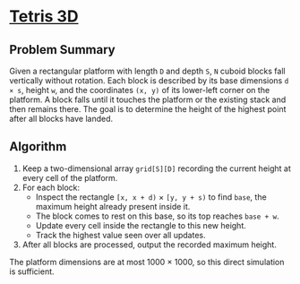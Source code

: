 # [Tetris 3D](https://www.spoj.com/problems/TETRIS3D)

## Problem Summary
Given a rectangular platform with length `D` and depth `S`, `N` cuboid blocks fall vertically without rotation. Each block is described by its base dimensions `d × s`, height `w`, and the coordinates `(x, y)` of its lower-left corner on the platform. A block falls until it touches the platform or the existing stack and then remains there. The goal is to determine the height of the highest point after all blocks have landed.

## Algorithm
1. Keep a two-dimensional array `grid[S][D]` recording the current height at every cell of the platform.
2. For each block:
   - Inspect the rectangle `[x, x + d)` × `[y, y + s)` to find `base`, the maximum height already present inside it.
   - The block comes to rest on this base, so its top reaches `base + w`.
   - Update every cell inside the rectangle to this new height.
   - Track the highest value seen over all updates.
3. After all blocks are processed, output the recorded maximum height.

The platform dimensions are at most 1000 × 1000, so this direct simulation is sufficient.
